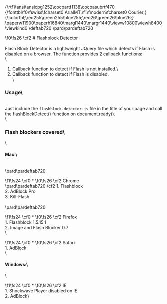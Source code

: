 {\rtf1\ansi\ansicpg1252\cocoartf1138\cocoasubrtf470
{\fonttbl\f0\fswiss\fcharset0 ArialMT;\f1\fmodern\fcharset0 Courier;}
{\colortbl;\red255\green255\blue255;\red26\green26\blue26;}
\paperw11900\paperh16840\margl1440\margr1440\vieww10800\viewh8400\viewkind0
\deftab720
\pard\pardeftab720

\f0\fs26 \cf2 # Flashblock Detector\
\
Flash Block Detector is a lightweight JQuery file which detects if Flash is disabled on a browser. The function provides 2 callback functions:\
\
1. Callback function to detect if Flash is not installed.\
2. Callback function to detect if Flash is disabled.\
\
### Usage\
\
Just include the `flashblock-detector.js` file in the title of your page and call the flashBlockDetect() function on document.ready().\
\
### Flash blockers covered\
\
#### Mac:\
\
\pard\pardeftab720

\f1\fs24 \cf0   * 
\f0\fs26 \cf2 Chrome\
\pard\pardeftab720
\cf2        1. Flashblock\
       2. AdBlock Pro\
       3. Kill-Flash\
\
\pard\pardeftab720

\f1\fs24 \cf0   * 
\f0\fs26 \cf2 Firefox\
       1. Flashblock 1.5.15.1\
       2. Image and Flash Blocker 0.7\
\

\f1\fs24 \cf0   * 
\f0\fs26 \cf2 Safari\
       1. AdBlock\
\
#### Windows:\
\

\f1\fs24 \cf0   * 
\f0\fs26 \cf2 IE\
       1. Shockwave Player disabled on IE\
       2. AdBlock}